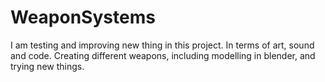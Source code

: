 # WeaponSystems
I am testing and improving new thing in this project. In terms of art, sound and code. Creating different weapons, including modelling in blender, and trying new things.
